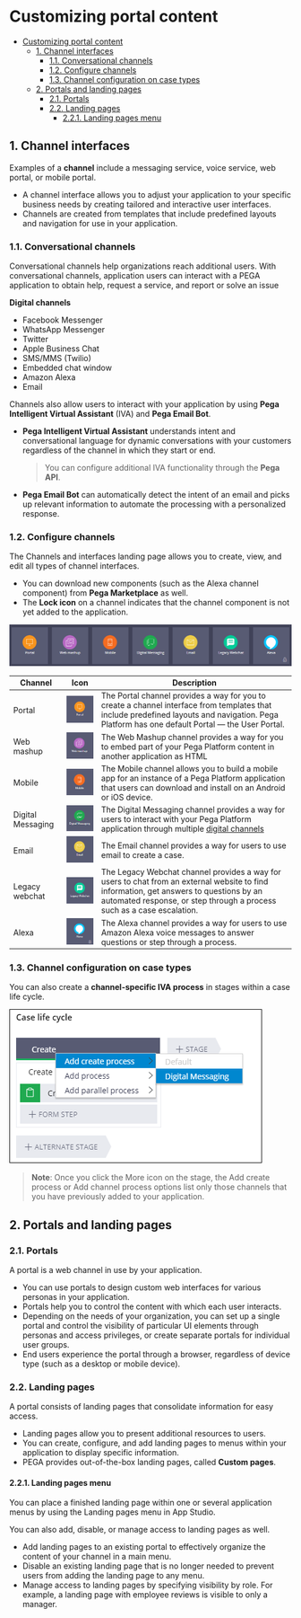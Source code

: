# Customizing portal content

- [Customizing portal content](#customizing-portal-content)
    - [1. Channel interfaces](#1-channel-interfaces)
        - [1.1. Conversational channels](#11-conversational-channels)
        - [1.2. Configure channels](#12-configure-channels)
        - [1.3. Channel configuration on case types](#13-channel-configuration-on-case-types)
    - [2. Portals and landing pages](#2-portals-and-landing-pages)
        - [2.1. Portals](#21-portals)
        - [2.2. Landing pages](#22-landing-pages)
            - [2.2.1. Landing pages menu](#221-landing-pages-menu)

## 1. Channel interfaces

Examples of a **channel** include a messaging service, voice service, web portal, or mobile portal.

- A channel interface allows you to adjust your application to your specific business needs by creating tailored and interactive user interfaces.
- Channels are created from templates that include predefined layouts and navigation for use in your application. 

### 1.1. Conversational channels

Conversational channels help organizations reach additional users. With conversational channels, application users can interact with a PEGA application to obtain help, request a service, and report or solve an issue

**Digital channels**

- Facebook Messenger
- WhatsApp Messenger
- Twitter
- Apple Business Chat
- SMS/MMS (Twilio)
- Embedded chat window
- Amazon Alexa
- Email

Channels also allow users to interact with your application by using **Pega Intelligent Virtual Assistant** (IVA) and **Pega Email Bot**.

- **Pega Intelligent Virtual Assistant** understands intent and conversational language for dynamic conversations with your customers regardless of the channel in which they start or end.

    > You can configure additional IVA functionality through the **Pega API**.

- **Pega Email Bot** can automatically detect the intent of an email and picks up relevant information to automate the processing with a personalized response.

### 1.2. Configure channels

The Channels and interfaces landing page allows you to create, view, and edit all types of channel interfaces.

- You can download new components (such as the Alexa channel component) from **Pega Marketplace** as well.
- The **Lock icon** on a channel indicates that the channel component is not yet added to the application. 

![](../resources/channel-interfaces.png)

| Channel           | Icon                                    | Description                                                                                                                                                                                                       |
| ----------------- | --------------------------------------- | ----------------------------------------------------------------------------------------------------------------------------------------------------------------------------------------------------------------- |
| Portal            | ![](../resources/channel-portal.png)    | The Portal channel provides a way for you to create a channel interface from templates that include predefined layouts and navigation. Pega Platform has one default Portal — the User Portal.                    |
| Web mashup        | ![](../resources/channel-web.png)       | The Web Mashup channel provides a way for you to embed part of your Pega Platform content in another application as HTML                                                                                          |
| Mobile            | ![](../resources/channel-mobile.png)    | The Mobile channel allows you to build a mobile app for an instance of a Pega Platform application that users can download and install on an Android or iOS device.                                               |
| Digital Messaging | ![](../resources/channel-messaging.png) | The Digital Messaging channel provides a way for users to interact with your Pega Platform application through multiple [digital channels](#11-conversational-channels)                                           |
| Email             | ![](../resources/channel-email.png)     | The Email channel provides a way for users to use email to create a case.                                                                                                                                         |
| Legacy webchat    | ![](../resources/channel-webchat.png)   | The Legacy Webchat channel provides a way for users to chat from an external website to find information, get answers to questions by an automated response, or step through a process such as a case escalation. |
| Alexa             | ![](../resources/channel-alexa.png)     | The Alexa channel provides a way for users to use Amazon Alexa voice messages to answer questions or step through a process.                                                                                      |

### 1.3. Channel configuration on case types

You can also create a **channel-specific IVA process** in stages within a case life cycle.

![](../resources/channel-case-specific.png)

> **Note**: Once you click the More icon on the stage, the Add create process or Add channel process options list only those channels that you have previously added to your application. 

## 2. Portals and landing pages

### 2.1. Portals

A portal is a web channel in use by your application.

- You can use portals to design custom web interfaces for various personas in your application.
- Portals help you to control the content with which each user interacts.
- Depending on the needs of your organization, you can set up a single portal and control the visibility of particular UI elements through personas and access privileges, or create separate portals for individual user groups.
- End users experience the portal through a browser, regardless of device type (such as a desktop or mobile device). 

### 2.2. Landing pages

A portal consists of landing pages that consolidate information for easy access.

- Landing pages allow you to present additional resources to users.
- You can create, configure, and add landing pages to menus within your application to display specific information.
- PEGA provides out-of-the-box landing pages, called **Custom pages**. 

#### 2.2.1. Landing pages menu

You can place a finished landing page within one or several application menus by using the Landing pages menu in App Studio.

You can also add, disable, or manage access to landing pages as well.

- Add landing pages to an existing portal to effectively organize the content of your channel in a main menu.
- Disable an existing landing page that is no longer needed to prevent users from adding the landing page to any menu. 
- Manage access to landing pages by specifying visibility by role. For example, a landing page with employee reviews is visible to only a manager.
